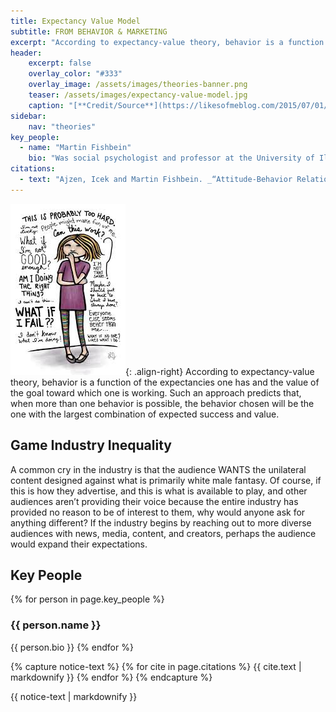 ```yaml
---
title: Expectancy Value Model
subtitle: FROM BEHAVIOR & MARKETING
excerpt: "According to expectancy-value theory, behavior is a function of the expectancies one has and the value of the goal toward which one is working."
header:
    excerpt: false
    overlay_color: "#333"
    overlay_image: /assets/images/theories-banner.png
    teaser: /assets/images/expectancy-value-model.jpg
    caption: "[**Credit/Source**](https://likesofmeblog.com/2015/07/01/motivation-theories/)"
sidebar:
    nav: "theories"
key_people:
  - name: "Martin Fishbein"
    bio: "Was social psychologist and professor at the University of Illinois."
citations:
  - text: "Ajzen, Icek and Martin Fishbein. _“Attitude-Behavior Relations: A Theoretical Analysis and Review of Empirical Research.”_ Psychological Bulletin 84, no. 5 (1977): 888–918."
---
```


![expectancy model](/assets/images/expectancy-value-model.jpg){: .align-right}
According to expectancy-value theory, behavior is a function of the expectancies one has and the value of the goal toward which one is working. Such an approach predicts that, when more than one behavior is possible, the behavior chosen will be the one with the largest combination of expected success and value.

## Game Industry Inequality
A common cry in the industry is that the audience WANTS the unilateral content designed against what is primarily white male fantasy. Of course, if this is how they advertise, and this is what is available to play, and other audiences aren’t providing their voice because the entire industry has provided no reason to be of interest to them, why would anyone ask for anything different? If the industry begins by reaching out to more diverse audiences with news, media, content, and creators, perhaps the audience would expand their expectations.

## Key People
{% for person in page.key_people %}
### {{ person.name }}
{{ person.bio }}
{% endfor %}

{% capture notice-text %}
{% for cite in page.citations %}
{{ cite.text | markdownify }}
{% endfor %}
{% endcapture %}

<div class="notice--primary">
    {{ notice-text | markdownify }}
</div>

<!--[Theory Details](https://www.utwente.nl/cw/theorieenoverzicht/Theory%20Clusters/Interpersonal%20Communication%20and%20Relations/Expectancy_Value_Theory/)-->
